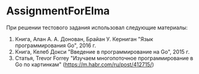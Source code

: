 # AssignmentForElma
При решении тестового задания использовал следующие материалы:
  1. Книга, Алан А. А. Донован, Брайан У. Керниган "Язык программирования Go", 2016 г.
  2. Книга, Келеб Докси "Введение в программирование на Go", 2015 г.
  3. Статья, Trevor Forrey "Изучаем многопоточное программирование в Go по картинкам" (https://m.habr.com/ru/post/412715/) 
